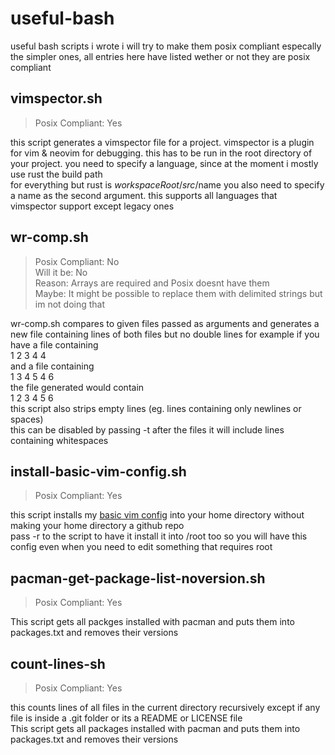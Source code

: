 # useful-bash 
useful bash scripts i wrote
i will try to make them posix compliant especally the simpler ones, 
all entries here have listed wether or not they are posix compliant

## vimspector.sh 
> Posix Compliant: Yes  

this script generates a vimspector file for a project.
vimspector is a plugin for vim & neovim for debugging.
this has to be run in the root directory of your project.
you need to specify a language, since at the moment i mostly use rust the build path  
for everything but rust is ${workspaceRoot}/src/$name
you also need to specify a name as the second argument.
this supports all languages that vimspector support except legacy ones

## wr-comp.sh
> Posix Compliant: No  
> Will it be: No  
> Reason: Arrays are required and Posix doesnt have them  
> Maybe: It might be possible to replace them with delimited strings but im not doing that  

wr-comp.sh compares to given files passed as arguments and generates a new file containing
lines of both files but no double lines for example if you have a file containing  
1 
2 
3 
4 
4  
and a file containing  
1 
3 
4 
5 
4 
6  
the file generated would contain  
1 
2 
3 
4 
5 
6  
this script also strips empty lines (eg. lines containing only newlines or spaces)  
this can be disabled by passing -t after the files it will include lines containing whitespaces  

## install-basic-vim-config.sh
> Posix Compliant: Yes  

this script installs my [basic vim config](https://github.com/coolian1337/basic-vim-config)
into your home directory without making your home directory a github repo  
pass -r to the script to have it install it into /root too so you will have this config even when you need to edit something that requires root  

## pacman-get-package-list-noversion.sh  
> Posix Compliant: Yes  

This script gets all packges installed with pacman and puts them into packages.txt and removes their versions

## count-lines-sh
> Posix Compliant: Yes  

this counts lines of all files in the current directory recursively except if any file is inside a .git folder or its a README or LICENSE file  
This script gets all packages installed with pacman and puts them into packages.txt and removes their versions
